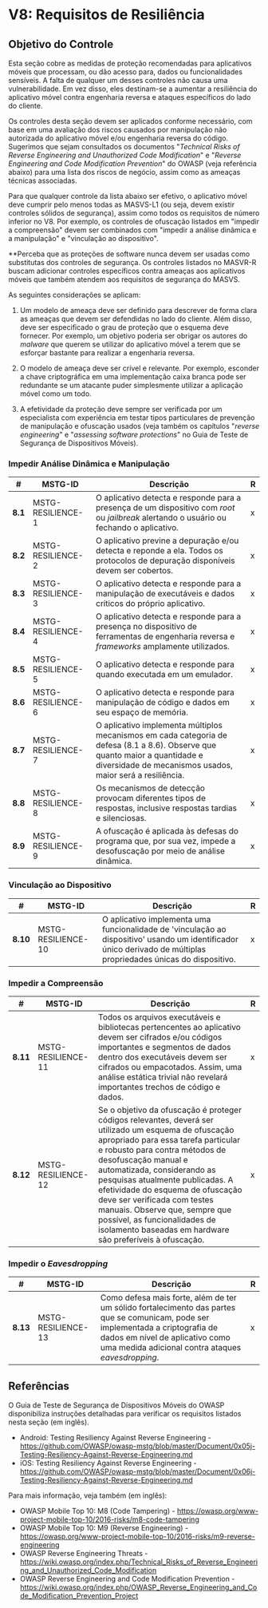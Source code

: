 # V8: Requisitos de Resiliência

## Objetivo do Controle

Esta seção cobre as medidas de proteção recomendadas para aplicativos móveis que processam, ou dão acesso para, dados ou funcionalidades sensíveis. A falta de qualquer um desses controles não causa uma vulnerabilidade. Em vez disso, eles destinam-se a aumentar a resiliência do aplicativo móvel contra engenharia reversa e ataques específicos do lado do cliente.

Os controles desta seção devem ser aplicados conforme necessário, com base em uma avaliação dos riscos causados por manipulação não autorizada do aplicativo móvel e/ou engenharia reversa do código. Sugerimos que sejam consultados os documentos "_Technical Risks of Reverse Engineering and Unauthorized Code Modification_" e "_Reverse Engineering and Code Modification Prevention_" do OWASP (veja referência abaixo) para uma lista dos riscos de negócio, assim como as ameaças técnicas associadas.

Para que qualquer controle da lista abaixo ser efetivo, o aplicativo móvel deve cumprir pelo menos todas as MASVS-L1 (ou seja, devem existir controles sólidos de segurança), assim como todos os requisitos de número inferior no V8. Por exemplo, os controles de ofuscação listados em "impedir a compreensão" devem ser combinados com "impedir a análise dinâmica e a manipulação" e "vinculação ao dispositivo".

**Perceba que as proteções de software nunca devem ser usadas como substitutas dos controles de segurança. Os controles listados no MASVR-R buscam adicionar controles específicos contra ameaças aos aplicativos móveis que também atendem aos requisitos de segurança do MASVS.

As seguintes considerações se aplicam:

1. Um modelo de ameaça deve ser definido para descrever de forma clara as ameaças que devem ser defendidas no lado do cliente. Além disso, deve ser especificado o grau de proteção que o esquema deve fornecer. Por exemplo, um objetivo poderia ser obrigar os autores do _malware_ que querem se utilizar do aplicativo móvel a terem que se esforçar bastante para realizar a engenharia reversa.

2. O modelo de ameaça deve ser crível e relevante. Por exemplo, esconder a chave criptográfica em uma implementação caixa branca pode ser redundante se um atacante puder simplesmente utilizar a aplicação móvel como um todo.

3. A efetividade da proteção deve sempre ser verificada por um especialista com experiência em testar tipos particulares de prevenção de manipulação e ofuscação usados (veja também os capítulos "_reverse engineering_" e "_assessing software protections_" no Guia de Teste de Segurança de Dispositivos Móveis).

<!-- \pagebreak -->

### Impedir Análise Dinâmica e Manipulação

| # | MSTG-ID | Descrição | R |
| -- | ----------- | ---------------------- | - |
| **8.1** | MSTG-RESILIENCE-1 | O aplicativo detecta e responde para a presença de um dispositivo com _root_ ou _jailbreak_ alertando o usuário ou fechando o aplicativo. | x |
| **8.2** | MSTG-RESILIENCE-2 | O aplicativo previne a depuração e/ou detecta e reponde a ela. Todos os protocolos de depuração disponíveis devem ser cobertos. | x |
| **8.3** | MSTG-RESILIENCE-3 | O aplicativo detecta e responde para a manipulação de executáveis e dados críticos do próprio aplicativo. | x |
| **8.4** | MSTG-RESILIENCE-4 | O aplicativo detecta e responde para a presença no dispositivo de ferramentas de engenharia reversa e _frameworks_ amplamente utilizados. | x |
| **8.5** | MSTG-RESILIENCE-5 | O aplicativo detecta e responde para quando executada em um emulador.  | x |
| **8.6** | MSTG-RESILIENCE-6 | O aplicativo detecta e responde para manipulação de código e dados em seu espaço de memória. | x |
| **8.7** | MSTG-RESILIENCE-7 | O aplicativo implementa múltiplos mecanismos em cada categoria de defesa (8.1 a 8.6). Observe que quanto maior a quantidade e diversidade de mecanismos usados, maior será a resiliência. | x |
| **8.8** | MSTG-RESILIENCE-8 | Os mecanismos de detecção provocam diferentes tipos de respostas, inclusive respostas tardias e silenciosas. | x |
| **8.9** | MSTG-RESILIENCE-9 | A ofuscação é aplicada às defesas do programa que, por sua vez, impede a desofuscação por meio de análise dinâmica. | x |

### Vinculação ao Dispositivo

| # | MSTG-ID | Descrição | R |
| -- | ----------- | ---------------------- | - |
| **8.10** | MSTG-RESILIENCE-10 | O aplicativo implementa uma funcionalidade de 'vinculação ao dispositivo' usando um identificador único derivado de múltiplas propriedades únicas do dispositivo. | x |

<!-- \pagebreak -->

### Impedir a Compreensão

| # | MSTG-ID | Descrição | R |
| -- | ----------- | ---------------------- | - |
| **8.11** | MSTG-RESILIENCE-11 | Todos os arquivos executáveis e bibliotecas pertencentes ao aplicativo devem ser cifrados e/ou códigos importantes e segmentos de dados dentro dos executáveis devem ser cifrados ou empacotados. Assim, uma análise estática trivial não revelará importantes trechos de código e dados. | x |
| **8.12** | MSTG-RESILIENCE-12 | Se o objetivo da ofuscação é proteger códigos relevantes, deverá ser utilizado um esquema de ofuscação apropriado para essa tarefa particular e robusto para contra métodos de desofuscação manual e automatizada, considerando as pesquisas atualmente publicadas. A efetividade do esquema de ofuscação deve ser verificada com testes manuais. Observe que, sempre que possível, as funcionalidades de isolamento baseadas em hardware são preferíveis à ofuscação. | x |

### Impedir o _Eavesdropping_

| # | MSTG-ID | Descrição | R |
| -- | ----------- | ---------------------- | - |
| **8.13** | MSTG-RESILIENCE-13 | Como defesa mais forte, além de ter um sólido fortalecimento das partes que se comunicam, pode ser implementada a criptografia de dados em nível de aplicativo como uma medida adicional contra ataques _eavesdropping_. | x |

<!-- \pagebreak -->

## Referências

O Guia de Teste de Segurança de Dispositivos Móveis do OWASP disponibiliza instruções detalhadas para verificar os requisitos listados nesta seção (em inglês).

- Android: Testing Resiliency Against Reverse Engineering - <https://github.com/OWASP/owasp-mstg/blob/master/Document/0x05j-Testing-Resiliency-Against-Reverse-Engineering.md>
- iOS: Testing Resiliency Against Reverse Engineering - <https://github.com/OWASP/owasp-mstg/blob/master/Document/0x06j-Testing-Resiliency-Against-Reverse-Engineering.md>

Para mais informação, veja também (em inglês):

- OWASP Mobile Top 10: M8 (Code Tampering) - <https://owasp.org/www-project-mobile-top-10/2016-risks/m8-code-tampering>
- OWASP Mobile Top 10: M9 (Reverse Engineering) - <https://owasp.org/www-project-mobile-top-10/2016-risks/m9-reverse-engineering>
- OWASP Reverse Engineering Threats - <https://wiki.owasp.org/index.php/Technical_Risks_of_Reverse_Engineering_and_Unauthorized_Code_Modification>
- OWASP Reverse Engineering and Code Modification Prevention - <https://wiki.owasp.org/index.php/OWASP_Reverse_Engineering_and_Code_Modification_Prevention_Project>
